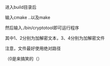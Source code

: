 进入build目录后

输入cmake ..以及make

然后输入./bin/cryptotool即可运行程序

其中1、2分别为加解密文本，3、4分别为加解密文件

注意，文件最好使用绝对路径

（0是来搞笑的（）
